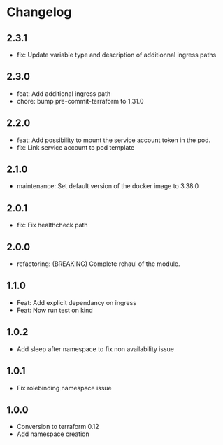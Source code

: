 # Changelog

## 2.3.1
* fix: Update variable type and description of additionnal ingress paths

## 2.3.0

* feat: Add additional ingress path
* chore: bump pre-commit-terraform to 1.31.0

## 2.2.0

* feat: Add possibility to mount the service account token in the pod.
* fix: Link service account to pod template

## 2.1.0

* maintenance: Set default version of the docker image to 3.38.0

## 2.0.1

* fix: Fix healthcheck path

## 2.0.0

* refactoring: (BREAKING) Complete rehaul of the module.

## 1.1.0

* Feat: Add explicit dependancy on ingress
* Feat: Now run test on kind

## 1.0.2

* Add sleep after namespace to fix non availability issue

## 1.0.1

* Fix rolebinding namespace issue

## 1.0.0

* Conversion to terraform 0.12
* Add namespace creation
